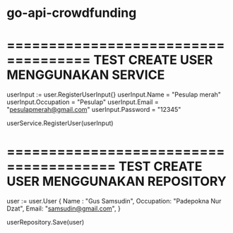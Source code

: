 # go-api-crowdfunding

====================================
TEST CREATE USER MENGGUNAKAN SERVICE
====================================

userInput := user.RegisterUserInput{}
userInput.Name = "Pesulap merah"
userInput.Occupation = "Pesulap"
userInput.Email = "pesulapmerah@gmail.com"
userInput.Password = "12345"

userService.RegisterUser(userInput)

=======================================
TEST CREATE USER MENGGUNAKAN REPOSITORY
=======================================

user := user.User {
Name : "Gus Samsudin",
Occupation: "Padepokna Nur Dzat",
Email: "samsudin@gmail.com",
}

userRepository.Save(user)
